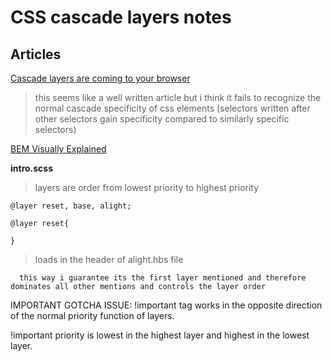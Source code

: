 # CSS cascade layers notes

## Articles
[Cascade layers are coming to your browser](https://developer.chrome.com/blog/cascade-layers/)   
> this seems like a well written article but i think it fails to recognize the normal cascade specificity of css elements (selectors written after other selectors gain specificity compared to similarly specific selectors)

[BEM Visually Explained](https://keepinguptodate.com/pages/2020/05/bem-visually-explained/)   

**intro.scss**
> layers are order from lowest priority to highest priority
```
@layer reset, base, alight;

@layer reset{

}
```

> loads in the header of alight.hbs file
```
  this way i guarantee its the first layer mentioned and therefore dominates all other mentions and controls the layer order
```

IMPORTANT GOTCHA ISSUE: !important tag works in the opposite direction of the normal priority function of layers.

!important priority is lowest in the highest layer and highest in the lowest layer.
